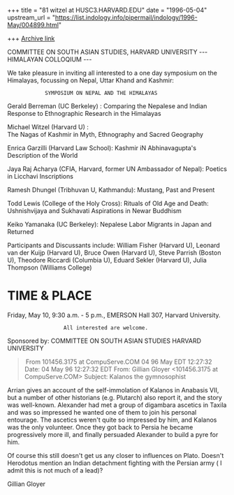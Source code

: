 +++
title = "81 witzel at HUSC3.HARVARD.EDU"
date = "1996-05-04"
upstream_url = "https://list.indology.info/pipermail/indology/1996-May/004899.html"

+++
[Archive link](https://list.indology.info/pipermail/indology/1996-May/004899.html)


COMMITTEE ON SOUTH ASIAN STUDIES, HARVARD UNIVERSITY
--- HIMALAYAN COLLOQIUM  ---


We take pleasure in inviting all interested to a one day symposium on 
the Himalayas, focussing on Nepal, Uttar Khand and Kashmir:



                SYMPOSIUM ON NEPAL AND THE HIMALAYAS

Gerald Berreman (UC Berkeley) : 
Comparing the Nepalese and Indian Response to Ethnographic Research in the 
Himalayas

Michael Witzel (Harvard U) :   
The Nagas of Kashmir in Myth, Ethnography and Sacred Geography

Enrica Garzilli (Harvard Law School):
Kashmir iN Abhinavagupta's Description of the World



Jaya Raj Acharya (CFIA, Harvard, former UN Ambassador of Nepal): 
Poetics in Licchavi Inscriptions

Ramesh Dhungel (Tribhuvan U, Kathmandu):
Mustang, Past and Present 

Todd Lewis (College of the Holy Cross): 
Rituals of Old Age and Death: 
Ushnishvijaya and Sukhavati Aspirations in Newar Buddhism

Keiko Yamanaka (UC Berkeley): 
Nepalese Labor Migrants in Japan and Returned



Participants and Discussants include: William Fisher (Harvard U), Leonard 
van der Kuijp (Harvard U), Bruce Owen (Harvard U), Steve Parrish (Boston U),
Theodore Riccardi (Columbia U), Eduard Sekler (Harvard U), Julia Thompson
(Williams College)



TIME & PLACE 
============

Friday, May 10, 9:30 a.m. - 5 p.m., EMERSON Hall 307, Harvard University.


                      All interested are welcome.



Sponsored by: 
COMMITTEE ON SOUTH ASIAN STUDIES
HARVARD UNIVERSITY  






> From 101456.3175 at CompuServe.COM 04 96 May EDT 12:27:32
Date: 04 May 96 12:27:32 EDT
From: Gillian Gloyer <101456.3175 at CompuServe.COM>
Subject: Kalanos the gymnosophist

Arrian gives an account of the self-immolation of Kalanos in Anabasis VII, but a
number of other historians (e.g. Plutarch) also report it, and the story was
well-known. Alexander had met  a group of digambara ascetics in Taxila and was
so impressed he wanted one of them to join his personal entourage. The ascetics
weren't quite so impressed by him, and Kalanos was the only volunteer. Once they
got back to Persia he became progressively more ill, and finally persuaded
Alexander to build a pyre for him.

Of course this still doesn't get us any closer to influences on Plato. Doesn't
Herodotus mention an Indian detachment fighting with the Persian army ( I admit
this is not much of a lead)?

Gillian Gloyer  





